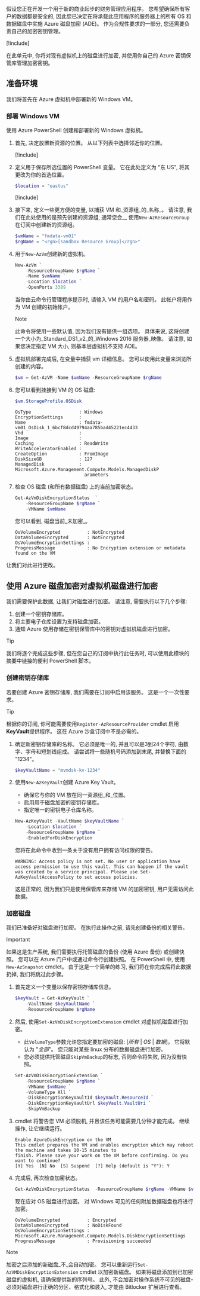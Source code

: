 假设您正在开发一个用于新的商业起步的财务管理应用程序。 您希望确保所有客户的数据都是安全的, 因此您已决定在将承载此应用程序的服务器上的所有 OS 和数据磁盘中实施 Azure 磁盘加密 (ADE)。 作为合规性要求的一部分, 您还需要负责自己的加密密钥管理。

<!-- Activate the sandbox -->
[!include[](../../../includes/azure-sandbox-activate.md)]

在此单元中, 你将对现有虚拟机上的磁盘进行加密, 并使用你自己的 Azure 密钥保管库管理加密密钥。

## <a name="prepare-the-environment"></a>准备环境

我们将首先在 Azure 虚拟机中部署新的 Windows VM。

### <a name="deploy-windows-vm"></a>部署 Windows VM

使用 Azure PowerShell 创建和部署新的 Windows 虚拟机。

1. 首先, 决定放置新资源的位置。 从以下列表中选择邻近你的位置。

    <!-- Resource selection -->  
    [!include[](../../../includes/azure-sandbox-regions-first-mention-note.md)]
    

1. 定义用于保存所选位置的 PowerShell 变量。 它在此处定义为 "东 US", 将其更改为你的首选位置。

    ```powershell
    $location = "eastus"
    ```
    
    [!include[](../../../includes/azure-cloudshell-copy-paste-tip.md)]

1. 接下来, 定义一些更方便的变量, 以捕获 VM 和_资源组_的_名称_。 请注意, 我们在此处使用的是预先创建的资源组, 通常您会__ 使用`New-AzResourceGroup`在订阅中创建新的资源组。

    ```powershell
    $vmName = "fmdata-vm01"
    $rgName = "<rgn>[sandbox Resource Group]</rgn>"
    ```
    
1. 用于`New-AzVm`创建新的虚拟机。
    
    ```powershell
    New-AzVm `
        -ResourceGroupName $rgName `
        -Name $vmName `
        -Location $location `
        -OpenPorts 3389
    ```
    
    当你由云命令行管理程序提示时, 请输入 VM 的用户名和密码。 此帐户将用作为 VM 创建的初始帐户。
    
    > [!NOTE]
    > 此命令将使用一些默认值, 因为我们没有提供一组选项。 具体来说, 这将创建一个大小为_Standard_DS1_v2_的_Windows 2016 服务器_映像。 请注意, 如果您决定指定 VM 大小, 则基本层虚拟机不支持 ADE。

1. 虚拟机部署完成后, 在变量中捕获 vm 详细信息。 您可以使用此变量来浏览所创建的内容。

    ```powershell
    $vm = Get-AzVM -Name $vmName -ResourceGroupName $rgName
    ```
    
1. 您可以看到挂接到 VM 的 OS 磁盘:

    ```powershell
    $vm.StorageProfile.OSDisk
    ```

    ```output
    OsType                  : Windows
    EncryptionSettings      :
    Name                    : fmdata-vm01_OsDisk_1_6bcf8dcd49794aa785bad45221ec4433
    Vhd                     :
    Image                   :
    Caching                 : ReadWrite
    WriteAcceleratorEnabled :
    CreateOption            : FromImage
    DiskSizeGB              : 127
    ManagedDisk             : Microsoft.Azure.Management.Compute.Models.ManagedDiskP
                              arameters
    ```
        
1. 检查 OS 磁盘 (和所有数据磁盘) 上的当前加密状态。

    ```powershell
    Get-AzVmDiskEncryptionStatus  `
        -ResourceGroupName $rgName `
        -VMName $vmName
    ```

    您可以看到, 磁盘当前_未加密_。 

    ```output
    OsVolumeEncrypted          : NotEncrypted
    DataVolumesEncrypted       : NotEncrypted
    OsVolumeEncryptionSettings :
    ProgressMessage            : No Encryption extension or metadata found on the VM
    ```
    
让我们对此进行更改。
    
## <a name="encrypt-the-vm-disks-with-azure-disk-encryption"></a>使用 Azure 磁盘加密对虚拟机磁盘进行加密

我们需要保护此数据, 让我们对磁盘进行加密。 请注意, 需要执行以下几个步骤:

1. 创建一个密钥存储库。
1. 将主要电子仓库设置为支持磁盘加密。
1. 通知 Azure 使用存储在密钥保管库中的密钥对虚拟机磁盘进行加密。

> [!TIP]
> 我们将逐个完成这些步骤, 但在您自己的订阅中执行此任务时, 可以使用此模块的摘要中链接的便利 PowerShell 脚本。

### <a name="create-a-key-vault"></a>创建密钥存储库

若要创建 Azure 密钥存储库, 我们需要在订阅中启用该服务。 这是一个一次性要求。

> [!TIP]
> 根据你的订阅, 你可能需要使用`Register-AzResourceProvider` cmdlet 启用**KeyVault**提供程序。 这在 Azure 沙盒订阅中不是必需的。

1. 确定新密钥存储库的名称。 它必须是唯一的, 并且可以是3到24个字符, 由数字、字母和短划线组成。 请尝试将一些随机号码添加到末尾, 并替换下面的 "1234"。

    ```powershell
    $keyVaultName = "mvmdsk-kv-1234"
    ```
        
1. 使用`New-AzKeyVault`创建 Azure Key Vault。
    - 确保它与你的 VM 放在同一资源组_和_位置。
    - 启用用于磁盘加密的密钥存储库。 
    - 指定唯一的密钥电子仓库名称。

    ```powershell
    New-AzKeyVault -VaultName $keyVaultName `
        -Location $location `
        -ResourceGroupName $rgName `
        -EnabledForDiskEncryption
    ```

    您将在此命令中收到一条关于没有用户拥有访问权限的警告。

    ```output
    WARNING: Access policy is not set. No user or application have access permission to use this vault. This can happen if the vault was created by a service principal. Please use Set-AzKeyVaultAccessPolicy to set access policies.
    ```

    这是正常的, 因为我们只是使用保管库来存储 VM 的加密密钥, 用户无需访问此数据。

### <a name="encrypt-the-disk"></a>加密磁盘

我们已准备好对磁盘进行加密。 在执行此操作之前, 请先创建备份的相关警告。

> [!IMPORTANT]
> 如果这是生产系统, 我们需要执行托管磁盘的备份 (使用 Azure 备份) 或创建快照。 您可以在 Azure 门户中或通过命令行创建快照。 在 PowerShell 中, 使用`New-AzSnapshot` cmdlet。 由于这是一个简单的练习, 我们将在你完成后将此数据扔掉, 我们将跳过此步骤。 

1. 首先定义一个变量以保存密钥存储库信息。

    ```powershell
    $keyVault = Get-AzKeyVault `
        -VaultName $keyVaultName `
        -ResourceGroupName $rgName
    ```

1. 然后, 使用`Set-AzVmDiskEncryptionExtension` cmdlet 对虚拟机磁盘进行加密。
    - 此`VolumeType`参数允许您指定要加密的磁盘: [_所有_ | _OS_ | _数据_]。 它将默认为 "_全部_"。 您只能对某些 linux 分布的数据磁盘进行加密。
    - 您必须提供托管磁盘`SkipVmBackup`的标志, 否则命令将失败, 因为没有快照。

    ```powershell
    Set-AzVmDiskEncryptionExtension `
        -ResourceGroupName $rgName `
        -VMName $vmName `
        -VolumeType All `
        -DiskEncryptionKeyVaultId $keyVault.ResourceId `
        -DiskEncryptionKeyVaultUrl $keyVault.VaultUri `
        -SkipVmBackup
    ```

1. cmdlet 将警告您 VM 必须脱机, 并且该任务可能需要几分钟才能完成。 继续操作, 让它继续运行。

    ```output
    Enable AzureDiskEncryption on the VM
    This cmdlet prepares the VM and enables encryption which may reboot the machine and takes 10-15 minutes to
    finish. Please save your work on the VM before confirming. Do you want to continue?
    [Y] Yes  [N] No  [S] Suspend  [?] Help (default is "Y"): Y
    ```
    
1. 完成后, 再次检查加密状态。

    ```powershell
    Get-AzVmDiskEncryptionStatus  -ResourceGroupName $rgName -VMName $vmName
    ```

    现在应对 OS 磁盘进行加密。 对 Windows 可见的任何附加数据磁盘也将进行加密。

    ```output
    OsVolumeEncrypted          : Encrypted
    DataVolumesEncrypted       : NoDiskFound
    OsVolumeEncryptionSettings : Microsoft.Azure.Management.Compute.Models.DiskEncryptionSettings
    ProgressMessage            : Provisioning succeeded
    ```

> [!NOTE]        
> 加密之后添加的新磁盘_不_会自动加密。 您可以重新运行`Set-AzVMDiskEncryptionExtension` cmdlet 以加密新磁盘。 如果将磁盘添加到已加密磁盘的虚拟机, 请确保提供新的序列号。 此外, 不会加密对操作系统不可见的磁盘-必须对磁盘进行正确的分区、格式化和装入, 才能由 Bitlocker 扩展进行查看。
